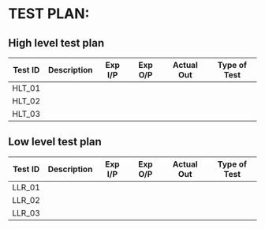 # TEST PLAN:

## High level test plan

|Test ID | Description | Exp I/P | Exp O/P | Actual Out | Type of Test
|--------|-------------|---------|---------|------------|-------------
|HLT_01  |             |         |         |            | 
|HLT_02  |             |         |         |            | 
|HLT_03  |             |         |         |            | 


## Low level test plan

|Test ID | Description | Exp I/P | Exp O/P | Actual Out | Type of Test
|--------|-------------|---------|---------|------------|-------------
|LLR_01  |             |         |         |            | 
|LLR_02  |             |         |         |            | 
|LLR_03  |             |         |         |            | 
